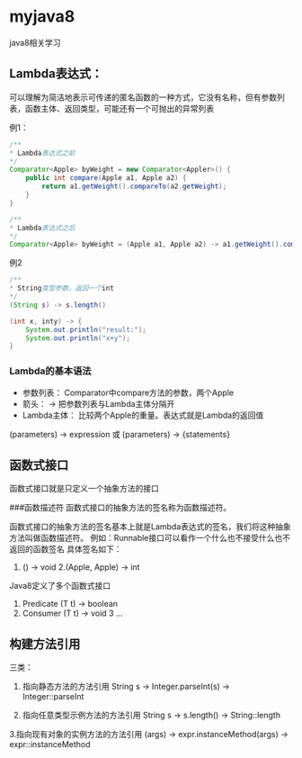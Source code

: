 # myjava8
java8相关学习

## Lambda表达式：
可以理解为简洁地表示可传递的匿名函数的一种方式，它没有名称，但有参数列表，函数主体、返回类型，可能还有一个可抛出的异常列表

例1：
```java
/**
* Lambda表达式之前
*/
Comparator<Apple> byWeight = new Comparator<Appler>() {
    public int compare(Apple a1, Apple a2) {
        return a1.getWeight().compareTo(a2.getWeight);
    }
}

/**
* Lambda表达式之后
*/
Comparator<Apple> byWeight = (Apple a1, Apple a2) -> a1.getWeight().compareTo(a2.getWeight());

```

例2

```java
/**
* String类型参数，返回一个int
*/
(String s) -> s.length() 

(int x, inty) -> {
    System.out.println("result:");
    System.out.println("x+y");
}
```

### Lambda的基本语法

- 参数列表： Comparator中compare方法的参数，两个Apple
- 箭头： -> 把参数列表与Lambda主体分隔开
- Lambda主体： 比较两个Apple的重量。表达式就是Lambda的返回值

(parameters) -> expression 或 (parameters) -> {statements}

## 函数式接口
函数式接口就是只定义一个抽象方法的接口

###函数描述符
函数式接口的抽象方法的签名称为函数描述符。

函数式接口的抽象方法的签名基本上就是Lambda表达式的签名，我们将这种抽象方法叫做函数描述符。
例如：Runnable接口可以看作一个什么也不接受什么也不返回的函数签名 
具体签名如下：
1. () -> void 
2.(Apple, Apple) -> int 

Java8定义了多个函数式接口
1. Predicate (T t) -> boolean
2. Consumer  (T t) -> void
3  ...

## 构建方法引用
三类：
1. 指向静态方法的方法引用
String s -> Integer.parseInt(s) ->  Integer::parseInt

2. 指向任意类型示例方法的方法引用
String s -> s.length() -> String::length

3.指向现有对象的实例方法的方法引用
(args) -> expr.instanceMethod(args) -> expr::instanceMethod



